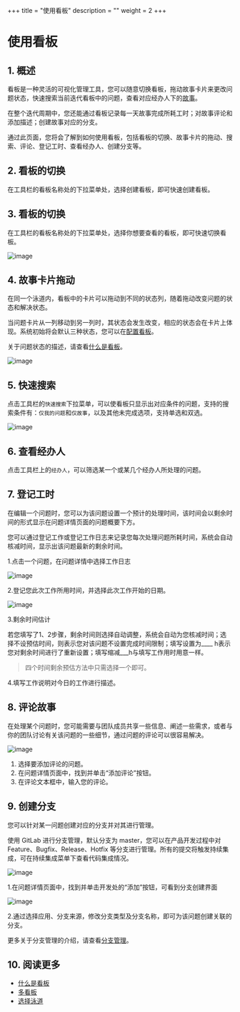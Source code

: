 +++
title = "使用看板"
description = ""
weight = 2
+++

# 使用看板

## 1. 概述

看板是一种灵活的可视化管理工具，您可以随意切换看板，拖动故事卡片来更改问题状态，快速搜索当前迭代看板中的问题，查看对应经办人下的[故事](../../work-lists/user-story)。
 
在整个迭代周期中，您还能通过看板记录每一天故事完成所耗工时；对故事评论和添加描述；创建故事对应的分支。
 
通过此页面，您将会了解到如何使用看板，包括看板的切换、故事卡片的拖动、搜索、评论、登记工时、查看经办人、创建分支等。
 
## 2. 看板的切换

在工具栏的看板名称处的下拉菜单处，选择创建看板，即可快速创建看板。
 
## 3. 看板的切换

在工具栏的看板名称处的下拉菜单处，选择你想要查看的看板，即可快速切换看板。

![image](/docs/user-guide/cooperation/iteration-plan/image/scrumboard-06.png)

## 4. 故事卡片拖动

在同一个泳道内，看板中的卡片可以拖动到不同的状态列，随着拖动改变问题的状态和解决状态。

当问题卡片从一列移动到另一列时，其状态会发生改变，相应的状态会在卡片上体现。系统初始将会默认三种状态，您可以在[配置看板](../config)。

关于问题状态的描述，请查看[什么是看板](../whatisboard)。

![image](/docs/user-guide/cooperation/iteration-plan/image/scrumboard-07.png)

## 5. 快速搜索

点击工具栏的`快速搜索`下拉菜单，可以使看板只显示出对应条件的问题，支持的搜索条件有：`仅我的问题`和`仅故事`，以及其他未完成选项，支持单选和双选。

![image](/docs/user-guide/cooperation/iteration-plan/image/scrumboard-08.png)

## 6. 查看经办人

点击工具栏上的`经办人`，可以筛选某一个或某几个经办人所处理的问题。

## 7. 登记工时

在编辑一个问题时，您可以为该问题设置一个预计的处理时间，该时间会以剩余时间的形式显示在问题详情页面的问题概要下方。

您可以通过登记工作或登记工作日志来记录您每次处理问题所耗时间，系统会自动核减时间，显示出该问题最新的剩余时间。

1.点击一个问题，在问题详情中选择工作日志

![image](/docs/user-guide/cooperation/iteration-plan/image/scrumboard-09.png)

2.登记您此次工作所用时间，并选择此次工作开始的日期。

![image](/docs/user-guide/cooperation/iteration-plan/image/scrumboard-10.png)

3.剩余时间估计

若您填写了1、2步骤，剩余时间则选择自动调整，系统会自动为您核减时间；选择不设预估时间，则表示您对该问题不设置完成时间限制；填写设置为____ h表示您对剩余时间进行了重新设置；填写缩减___h与填写工作用时用意一样。

> 四个时间剩余预估方法中只需选择一个即可。

4.填写工作说明对今日的工作进行描述。

## 8. 评论故事

在处理某个问题时，您可能需要与团队成员共享一些信息、阐述一些需求，或者与你的团队讨论有关该问题的一些细节，通过问题的评论可以很容易解决。

![image](/docs/user-guide/cooperation/iteration-plan/image/scrumboard-11.png)

1. 选择要添加评论的问题。
2. 在问题详情页面中，找到并单击“添加评论”按钮。
3. 在评论文本框中，输入您的评论。

## 9. 创建分支

您可以针对某一问题创建对应的分支并对其进行管理。

使用 GitLab 进行分支管理，默认分支为 master，您可以在产品开发过程中对 Feature、Bugfix、Release、Hotfix 等分支进行管理。所有的提交将触发持续集成，可在持续集成菜单下查看代码集成情况。

![image](/docs/user-guide/cooperation/iteration-plan/image/scrumboard-12.png)

1.在问题详情页面中，找到并单击开发处的“添加”按钮，可看到分支创建界面

![image](/docs/user-guide/cooperation/iteration-plan/image/scrumboard-13.png)

2.通过选择应用、分支来源，修改分支类型及分支名称，即可为该问题创建关联的分支。

更多关于分支管理的介绍，请查看[分支管理](../../../development/code-manage/manage-branch)。

## 10. 阅读更多

- [什么是看板](../whatisboard)
- [多看板](../multi-board)
- [选择泳道](../lane)